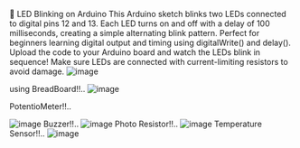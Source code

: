 🔌 LED Blinking on Arduino
This Arduino sketch blinks two LEDs connected to digital pins 12 and 13.
Each LED turns on and off with a delay of 100 milliseconds, creating a simple alternating blink pattern.
Perfect for beginners learning digital output and timing using digitalWrite() and delay().
Upload the code to your Arduino board and watch the LEDs blink in sequence!
Make sure LEDs are connected with current-limiting resistors to avoid damage.
![image](https://github.com/user-attachments/assets/a4d561c3-476f-4f0f-b61f-c4a48a972481)

using BreadBoard!!..
![image](https://github.com/user-attachments/assets/4b74d2db-8744-4793-aa07-8c9a64b1dfcb)

PotentioMeter!!..

![image](https://github.com/user-attachments/assets/c428234f-f3d5-4e7f-8535-7b9789f2f35d)
Buzzer!!..
![image](https://github.com/user-attachments/assets/51f05fe0-4abd-4c24-b373-ce7c3c808e6b)
Photo Resistor!!..
![image](https://github.com/user-attachments/assets/0e7eb77b-6b63-47b2-9055-b49dd18982e0)
Temperature Sensor!!..
![image](https://github.com/user-attachments/assets/73bcaddc-be03-49c2-bb39-2bad7c08e5ee)
